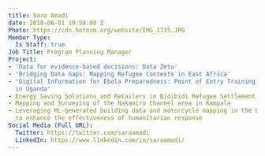 ```yaml
---
title: Sara Amadi
date: 2018-06-01 19:59:00 Z
Photo: https://cdn.hotosm.org/website/IMG_1715.JPG
Member Type:
  Is Staff: true
Job Title: Program Planning Manager
Project:
- 'Data for evidence-based decisions: Data Zetu'
- 'Bridging Data Gaps: Mapping Refugee Contexts in East Africa'
- 'Digital Information for Ebola Preparedness: Point of Entry Training and Data Collection
  in Uganda'
- Energy Saving Solutions and Retailers in Bidibidi Refugee Settlement
- Mapping and Surveying of the Nakamiro Channel area in Kampala
- Leveraging ML-generated building data and motorcycle mapping in the DRC and Uganda
  to enhance the effectiveness of humanitarian response
Social Media (Full URL):
  Twitter: https://twitter.com/saraamadi
  LinkedIn: https://www.linkedin.com/in/saraamadi/
---
```


